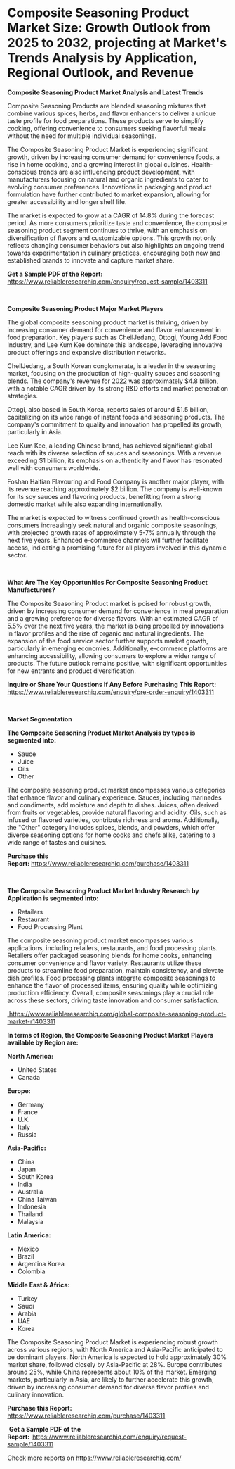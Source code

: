 <p><h1>Composite Seasoning Product Market Size: Growth Outlook from 2025 to 2032, projecting at Market's Trends Analysis by Application, Regional Outlook, and Revenue</h1></p><p><strong>Composite Seasoning Product Market Analysis and Latest Trends</strong></p>
<p><p>Composite Seasoning Products are blended seasoning mixtures that combine various spices, herbs, and flavor enhancers to deliver a unique taste profile for food preparations. These products serve to simplify cooking, offering convenience to consumers seeking flavorful meals without the need for multiple individual seasonings. </p><p>The Composite Seasoning Product Market is experiencing significant growth, driven by increasing consumer demand for convenience foods, a rise in home cooking, and a growing interest in global cuisines. Health-conscious trends are also influencing product development, with manufacturers focusing on natural and organic ingredients to cater to evolving consumer preferences. Innovations in packaging and product formulation have further contributed to market expansion, allowing for greater accessibility and longer shelf life.</p><p>The market is expected to grow at a CAGR of 14.8% during the forecast period. As more consumers prioritize taste and convenience, the composite seasoning product segment continues to thrive, with an emphasis on diversification of flavors and customizable options. This growth not only reflects changing consumer behaviors but also highlights an ongoing trend towards experimentation in culinary practices, encouraging both new and established brands to innovate and capture market share.</p></p>
<p><strong>Get a Sample PDF of the Report:&nbsp;</strong> <a href="https://www.reliableresearchiq.com/enquiry/request-sample/1403311?utm_campaign=1119&utm_medium=2&utm_source=Github&utm_content=ia&utm_term=12012025&utm_id=composite-seasoning-product">https://www.reliableresearchiq.com/enquiry/request-sample/1403311</a></p>
<p>&nbsp;</p>
<p><strong>Composite Seasoning Product Major Market Players</strong></p>
<p><p>The global composite seasoning product market is thriving, driven by increasing consumer demand for convenience and flavor enhancement in food preparation. Key players such as CheilJedang, Ottogi, Young Add Food Industry, and Lee Kum Kee dominate this landscape, leveraging innovative product offerings and expansive distribution networks.</p><p>CheilJedang, a South Korean conglomerate, is a leader in the seasoning market, focusing on the production of high-quality sauces and seasoning blends. The company's revenue for 2022 was approximately $4.8 billion, with a notable CAGR driven by its strong R&D efforts and market penetration strategies.</p><p>Ottogi, also based in South Korea, reports sales of around $1.5 billion, capitalizing on its wide range of instant foods and seasoning products. The company's commitment to quality and innovation has propelled its growth, particularly in Asia. </p><p>Lee Kum Kee, a leading Chinese brand, has achieved significant global reach with its diverse selection of sauces and seasonings. With a revenue exceeding $1 billion, its emphasis on authenticity and flavor has resonated well with consumers worldwide.</p><p>Foshan Haitian Flavouring and Food Company is another major player, with its revenue reaching approximately $2 billion. The company is well-known for its soy sauces and flavoring products, benefitting from a strong domestic market while also expanding internationally.</p><p>The market is expected to witness continued growth as health-conscious consumers increasingly seek natural and organic composite seasonings, with projected growth rates of approximately 5-7% annually through the next five years. Enhanced e-commerce channels will further facilitate access, indicating a promising future for all players involved in this dynamic sector.</p></p>
<p>&nbsp;</p>
<p><strong>What Are The Key Opportunities For Composite Seasoning Product Manufacturers?</strong></p>
<p><p>The Composite Seasoning Product market is poised for robust growth, driven by increasing consumer demand for convenience in meal preparation and a growing preference for diverse flavors. With an estimated CAGR of 5.5% over the next five years, the market is being propelled by innovations in flavor profiles and the rise of organic and natural ingredients. The expansion of the food service sector further supports market growth, particularly in emerging economies. Additionally, e-commerce platforms are enhancing accessibility, allowing consumers to explore a wider range of products. The future outlook remains positive, with significant opportunities for new entrants and product diversification.</p></p>
<p><strong>Inquire or Share Your Questions If Any Before Purchasing This Report:</strong> <a href="https://www.reliableresearchiq.com/enquiry/pre-order-enquiry/1403311?utm_campaign=1119&utm_medium=2&utm_source=Github&utm_content=ia&utm_term=12012025&utm_id=composite-seasoning-product">https://www.reliableresearchiq.com/enquiry/pre-order-enquiry/1403311</a></p>
<p>&nbsp;</p>
<p><strong>Market Segmentation</strong></p>
<p><strong>The Composite Seasoning Product Market Analysis by types is segmented into:</strong></p>
<p><ul><li>Sauce</li><li>Juice</li><li>Oils</li><li>Other</li></ul></p>
<p><p>The composite seasoning product market encompasses various categories that enhance flavor and culinary experience. Sauces, including marinades and condiments, add moisture and depth to dishes. Juices, often derived from fruits or vegetables, provide natural flavoring and acidity. Oils, such as infused or flavored varieties, contribute richness and aroma. Additionally, the "Other" category includes spices, blends, and powders, which offer diverse seasoning options for home cooks and chefs alike, catering to a wide range of tastes and cuisines.</p></p>
<p><strong>Purchase this Report:&nbsp;</strong><a href="https://www.reliableresearchiq.com/purchase/1403311?utm_campaign=1119&utm_medium=2&utm_source=Github&utm_content=ia&utm_term=12012025&utm_id=composite-seasoning-product">https://www.reliableresearchiq.com/purchase/1403311</a></p>
<p>&nbsp;</p>
<p><strong>The Composite Seasoning Product Market Industry Research by Application is segmented into:</strong></p>
<p><ul><li>Retailers</li><li>Restaurant</li><li>Food Processing Plant</li></ul></p>
<p><p>The composite seasoning product market encompasses various applications, including retailers, restaurants, and food processing plants. Retailers offer packaged seasoning blends for home cooks, enhancing consumer convenience and flavor variety. Restaurants utilize these products to streamline food preparation, maintain consistency, and elevate dish profiles. Food processing plants integrate composite seasonings to enhance the flavor of processed items, ensuring quality while optimizing production efficiency. Overall, composite seasonings play a crucial role across these sectors, driving taste innovation and consumer satisfaction.</p></p>
<p><a href="https://www.reliableresearchiq.com/global-composite-seasoning-product-market-r1403311?utm_campaign=1119&utm_medium=2&utm_source=Github&utm_content=ia&utm_term=12012025&utm_id=composite-seasoning-product">&nbsp;https://www.reliableresearchiq.com/global-composite-seasoning-product-market-r1403311</a></p>
<p><strong>In terms of Region, the Composite Seasoning Product Market Players available by Region are:</strong></p>
<p>
    <p> <strong> North America: </strong>
        <ul>
            <li>United States</li>
            <li>Canada</li>
        </ul>
        </p> 
    <p> <strong> Europe: </strong>
        <ul>
            <li>Germany</li>
            <li>France</li>
            <li>U.K.</li>
            <li>Italy</li>
            <li>Russia</li>
        </ul>
        </p> 
    <p> <strong> Asia-Pacific: </strong>
        <ul>
            <li>China</li>
            <li>Japan</li>
            <li>South Korea</li>
            <li>India</li>
            <li>Australia</li>
            <li>China Taiwan</li>
            <li>Indonesia</li>
            <li>Thailand</li>
            <li>Malaysia</li>
        </ul>
        </p> 
    <p> <strong> Latin America: </strong>
        <ul>
            <li>Mexico</li>
            <li>Brazil</li>
            <li>Argentina Korea</li>
            <li>Colombia</li>
        </ul>
        </p> 
    <p> <strong> Middle East & Africa: </strong>
        <ul>
            <li>Turkey</li>
            <li>Saudi</li>
            <li>Arabia</li>
            <li>UAE</li>
            <li>Korea</li>
        </ul>
    </p>
    </p>
<p><p>The Composite Seasoning Product Market is experiencing robust growth across various regions, with North America and Asia-Pacific anticipated to be dominant players. North America is expected to hold approximately 30% market share, followed closely by Asia-Pacific at 28%. Europe contributes around 25%, while China represents about 10% of the market. Emerging markets, particularly in Asia, are likely to further accelerate this growth, driven by increasing consumer demand for diverse flavor profiles and culinary innovation.</p></p>
<p><strong>Purchase this Report: </strong><a href="https://www.reliableresearchiq.com/purchase/1403311?utm_campaign=1119&utm_medium=2&utm_source=Github&utm_content=ia&utm_term=12012025&utm_id=composite-seasoning-product">https://www.reliableresearchiq.com/purchase/1403311</a></p>
<p>&nbsp;<strong>Get a Sample PDF of the Report:&nbsp;&nbsp;</strong><a href="https://www.reliableresearchiq.com/enquiry/request-sample/1403311?utm_campaign=1119&utm_medium=2&utm_source=Github&utm_content=ia&utm_term=12012025&utm_id=composite-seasoning-product">https://www.reliableresearchiq.com/enquiry/request-sample/1403311</a></p>
<p><strong></strong></p>
<p>Check more reports on <a href="https://www.reliableresearchiq.com/?utm_campaign=1119&utm_medium=2&utm_source=Github&utm_content=ia&utm_term=12012025&utm_id=composite-seasoning-product">https://www.reliableresearchiq.com/</a></p>